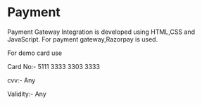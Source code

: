 # Payment
Payment Gateway Integration is developed using HTML,CSS and JavaScript. For payment gateway,Razorpay is used.

For demo card use

Card No:- 5111 3333 3303 3333

cvv:- Any

Validity:- Any

